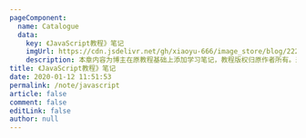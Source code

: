 ```yaml
---
pageComponent: 
  name: Catalogue
  data: 
    key: 《JavaScript教程》笔记
    imgUrl: https://cdn.jsdelivr.net/gh/xiaoyu-666/image_store/blog/222.png
    description: 本章内容为博主在原教程基础上添加学习笔记，教程版权归原作者所有。来源：<a href='https://wangdoc.com/javascript/' target='_blank'>JavaScript教程</a>
title: 《JavaScript教程》笔记
date: 2020-01-12 11:51:53
permalink: /note/javascript
article: false
comment: false
editLink: false
author: null
---
```

